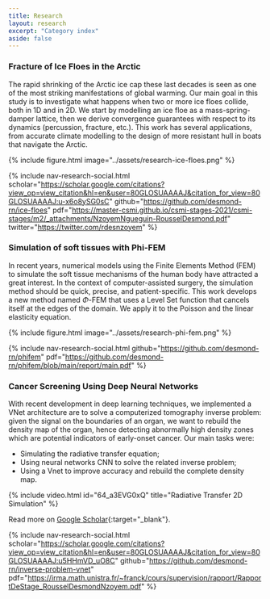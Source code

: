 ```yaml
---
title: Research
layout: research
excerpt: "Category index"
aside: false
---
```



### Fracture of Ice Floes in the Arctic
The rapid shrinking of the Arctic ice cap these last decades is seen as one of the most striking
manifestations of global warming. Our main goal in this study is to investigate what happens when two or more ice floes collide, both in 1D and in 2D. We start by modelling an ice floe as a mass-spring-damper lattice, then we derive convergence guarantees with respect to its dynamics (percussion, fracture, etc.). This work has several applications, from accurate climate modelling to the design of more resistant hull in boats that navigate the Arctic. 

{% include figure.html image="../assets/research-ice-floes.png" %}

<!-- Read more on [Google Scholar](https://scholar.google.com/citations?view_op=view_citation&hl=en&user=80GLOSUAAAAJ&citation_for_view=80GLOSUAAAAJ:u-x6o8ySG0sC){:target="_blank"}, or get the [PDF](https://master-csmi.github.io/csmi-stages-2021/csmi-stages/m2/_attachments/NzoyemNgueguin-RousselDesmond.pdf){:target="_blank"}. -->

{% include nav-research-social.html scholar="https://scholar.google.com/citations?view_op=view_citation&hl=en&user=80GLOSUAAAAJ&citation_for_view=80GLOSUAAAAJ:u-x6o8ySG0sC" github="https://github.com/desmond-rn/ice-floes" pdf="https://master-csmi.github.io/csmi-stages-2021/csmi-stages/m2/_attachments/NzoyemNgueguin-RousselDesmond.pdf"  twitter="https://twitter.com/rdesnzoyem" %}

### Simulation of soft tissues with Phi-FEM
In recent years, numerical models using the Finite Elements Method (FEM) to simulate the soft tissue mechanisms of the human body have attracted a great interest. In the context of computer-assisted surgery, the simulation method should be quick, precise, and patient-specific. This work develops a new method named $\Phi$-FEM that uses a Level Set function that cancels itself at the edges of the domain. We apply it to the Poisson and the linear elasticity equation.

{% include figure.html image="../assets/research-phi-fem.png" %}

<!-- Get the [PDF](https://github.com/desmond-rn/phifem/blob/main/report/main.pdf){:target="_blank"}. -->

{% include nav-research-social.html github="https://github.com/desmond-rn/phifem" pdf="https://github.com/desmond-rn/phifem/blob/main/report/main.pdf" %}



### Cancer Screening Using Deep Neural Networks

With recent development in deep learning techniques, we implemented a VNet architecture are to solve a computerized tomography inverse problem: given the signal on the boundaries of an organ, we want to rebuild the density map of the organ, hence detecting abnormally high density zones which are potential indicators of early-onset cancer. Our main tasks were:
- Simulating the radiative transfer equation;
- Using neural networks CNN to solve the related inverse problem;
- Using a Vnet to improve accuracy and rebuild the complete density map.

{% include video.html id="64_a3EVG0xQ" title="Radiative Transfer 2D Simulation" %}

Read more on [Google Scholar](https://scholar.google.com/citations?view_op=view_citation&hl=en&user=80GLOSUAAAAJ&citation_for_view=80GLOSUAAAAJ:u5HHmVD_uO8C){:target="_blank"}.

{% include nav-research-social.html scholar="https://scholar.google.com/citations?view_op=view_citation&hl=en&user=80GLOSUAAAAJ&citation_for_view=80GLOSUAAAAJ:u5HHmVD_uO8C" github="https://github.com/desmond-rn/inverse-problem-vnet" pdf="https://irma.math.unistra.fr/~franck/cours/supervision/rapport/RapportDeStage_RousselDesmondNzoyem.pdf" %}
